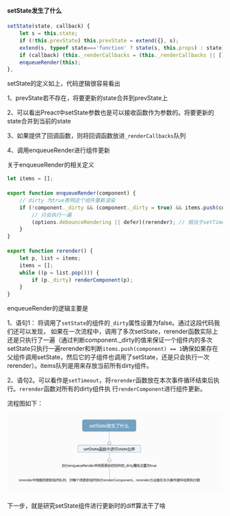 #### setState发生了什么

```javascript
setState(state, callback) {
    let s = this.state;
    if (!this.prevState) this.prevState = extend({}, s);
    extend(s, typeof state==='function' ? state(s, this.props) : state);
    if (callback) (this._renderCallbacks = (this._renderCallbacks || [])).push(callback);
    enqueueRender(this);
},
```

setState的定义如上，代码逻辑很容易看出

1、prevState若不存在，将要更新的state合并到prevState上

2、可以看出Preact中setState参数也是可以接收函数作为参数的。将要更新的state合并到当前的state

3、如果提供了回调函数，则将回调函数放进```_renderCallbacks```队列

4、调用enqueueRender进行组件更新

关于enqueueRender的相关定义

```javascript
let items = [];

export function enqueueRender(component) {
	// dirty 为true表明这个组件重新渲染
    if (!component._dirty && (component._dirty = true) && items.push(component) == 1) {//语句1
        // 只会执行一遍
        (options.debounceRendering || defer)(rerender); // 相当于setTimeout render 语句2
    }
}

export function rerender() {
    let p, list = items;
    items = [];
    while ((p = list.pop())) {
        if (p._dirty) renderComponent(p);
    }
}
```
enqueueRender的逻辑主要是

1、语句1： 将调用了```setState```的组件的```_dirty```属性设置为false。通过这段代码我们还可以发现，
如果在一次流程中，调用了多次setState，rerender函数实际上还是只执行了一遍（通过判断component._dirty的值来保证一个组件内的多次setState只执行一遍rerender和判断```items.push(component) == 1```确保如果存在父组件调用setState，然后它的子组件也调用了setState，还是只会执行一次rerender）。items队列是用来存放当前所有dirty组件。

2、语句2。可以看作是```setTimeout```，将```rerender```函数放在本次事件循环结束后执行。```rerender```函数对所有的dirty组件执
行```renderComponent```进行组件更新。

流程图如下：

![setState](/img/setState.png)

下一步，就是研究setState组件进行更新时的diff算法干了啥
